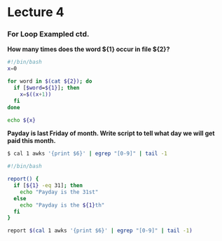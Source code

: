 # Lecture 4

### For Loop Exampled ctd.
**How many times does the word ${1} occur in file ${2}?**
```bash
#!/bin/bash
x=0

for word in $(cat ${2}); do
  if [$word=${1}]; then
    x=$((x+1))
  fi
done

echo ${x}
```

**Payday is last Friday of month. Write script to tell what day we will get paid this month.**
```bash
$ cal 1 awks '{print $6}' | egrep "[0-9]" | tail -1
```
```bash
#!/bin/bash

report() {
  if [${1} -eq 31]; then
    echo "Payday is the 31st"
  else
    echo "Payday is the ${1}th"
  fi
}

report $(cal 1 awks '{print $6}' | egrep "[0-9]" | tail -1)
```